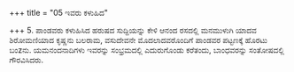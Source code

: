 +++
title = "05 ಇವರು ಕಳುಹಿದ"

+++
5. ಪಾಂಡವರು ಕಳುಹಿಸಿದ ಹರುಷದ ಸುದ್ದಿಯನ್ನು ಕೇಳಿ ಆನಂದ ರಸದಲ್ಲಿ ಮನಮುಳುಗಿ ಯಾದವ ಶಿರೋಮಣಿಯಾದ ಕೃಷ್ಣನು ಬಲರಾಮ, ವಸುದೇವನೇ ಮೊದಲಾದವರೊಂದಿಗೆ ಪಾಂಡವರ ಪಟ್ಟಣಕ್ಕೆ ಹೊರಟು ಬಂzನು. ಯಮನಂದನಾದಿಗಳು ಇವರನ್ನು ಸಂಭ್ರಮದಲ್ಲಿ ಎದುರುಗೊಂಡು ಕರೆತಂದು, ಬಾಂಧವರನ್ನು ಸಂತೋಷದಲ್ಲಿ ಗೌರವಿಸಿದರು.